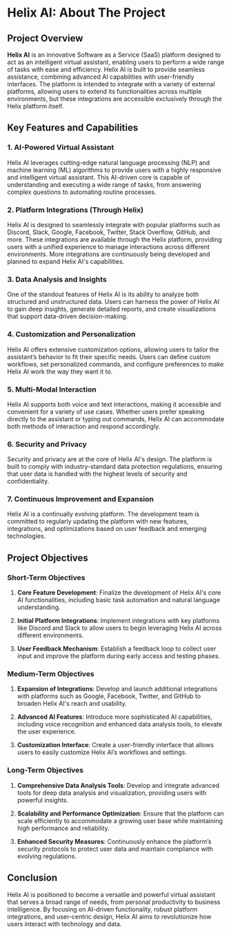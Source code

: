# Helix AI: About The Project

## Project Overview

**Helix AI** is an innovative Software as a Service (SaaS) platform designed to act as an intelligent virtual assistant, enabling users to perform a wide range of tasks with ease and efficiency. Helix AI is built to provide seamless assistance, combining advanced AI capabilities with user-friendly interfaces. The platform is intended to integrate with a variety of external platforms, allowing users to extend its functionalities across multiple environments, but these integrations are accessible exclusively through the Helix platform itself.

## Key Features and Capabilities

### 1. AI-Powered Virtual Assistant

Helix AI leverages cutting-edge natural language processing (NLP) and machine learning (ML) algorithms to provide users with a highly responsive and intelligent virtual assistant. This AI-driven core is capable of understanding and executing a wide range of tasks, from answering complex questions to automating routine processes.

### 2. Platform Integrations (Through Helix)

Helix AI is designed to seamlessly integrate with popular platforms such as Discord, Slack, Google, Facebook, Twitter, Stack Overflow, GitHub, and more. These integrations are available through the Helix platform, providing users with a unified experience to manage interactions across different environments. More integrations are continuously being developed and planned to expand Helix AI's capabilities.

### 3. Data Analysis and Insights

One of the standout features of Helix AI is its ability to analyze both structured and unstructured data. Users can harness the power of Helix AI to gain deep insights, generate detailed reports, and create visualizations that support data-driven decision-making.

### 4. Customization and Personalization

Helix AI offers extensive customization options, allowing users to tailor the assistant’s behavior to fit their specific needs. Users can define custom workflows, set personalized commands, and configure preferences to make Helix AI work the way they want it to.

### 5. Multi-Modal Interaction

Helix AI supports both voice and text interactions, making it accessible and convenient for a variety of use cases. Whether users prefer speaking directly to the assistant or typing out commands, Helix AI can accommodate both methods of interaction and respond accordingly.

### 6. Security and Privacy

Security and privacy are at the core of Helix AI's design. The platform is built to comply with industry-standard data protection regulations, ensuring that user data is handled with the highest levels of security and confidentiality.

### 7. Continuous Improvement and Expansion

Helix AI is a continually evolving platform. The development team is committed to regularly updating the platform with new features, integrations, and optimizations based on user feedback and emerging technologies.

## Project Objectives

### Short-Term Objectives

1. **Core Feature Development**: Finalize the development of Helix AI's core AI functionalities, including basic task automation and natural language understanding.

2. **Initial Platform Integrations**: Implement integrations with key platforms like Discord and Slack to allow users to begin leveraging Helix AI across different environments.

3. **User Feedback Mechanism**: Establish a feedback loop to collect user input and improve the platform during early access and testing phases.

### Medium-Term Objectives

1. **Expansion of Integrations**: Develop and launch additional integrations with platforms such as Google, Facebook, Twitter, and GitHub to broaden Helix AI's reach and usability.

2. **Advanced AI Features**: Introduce more sophisticated AI capabilities, including voice recognition and enhanced data analysis tools, to elevate the user experience.

3. **Customization Interface**: Create a user-friendly interface that allows users to easily customize Helix AI’s workflows and settings.

### Long-Term Objectives

1. **Comprehensive Data Analysis Tools**: Develop and integrate advanced tools for deep data analysis and visualization, providing users with powerful insights.

2. **Scalability and Performance Optimization**: Ensure that the platform can scale efficiently to accommodate a growing user base while maintaining high performance and reliability.

3. **Enhanced Security Measures**: Continuously enhance the platform’s security protocols to protect user data and maintain compliance with evolving regulations.

## Conclusion

Helix AI is positioned to become a versatile and powerful virtual assistant that serves a broad range of needs, from personal productivity to business intelligence. By focusing on AI-driven functionality, robust platform integrations, and user-centric design, Helix AI aims to revolutionize how users interact with technology and data.
